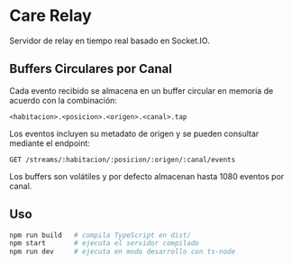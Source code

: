 # Care Relay

Servidor de relay en tiempo real basado en Socket.IO.

## Buffers Circulares por Canal

Cada evento recibido se almacena en un buffer circular en memoria de acuerdo con la combinación:

```
<habitacion>.<posicion>.<origen>.<canal>.tap
```

Los eventos incluyen su metadato de origen y se pueden consultar mediante el endpoint:

```
GET /streams/:habitacion/:posicion/:origen/:canal/events
```

Los buffers son volátiles y por defecto almacenan hasta 1080 eventos por canal.

## Uso

```bash
npm run build   # compila TypeScript en dist/
npm start       # ejecuta el servidor compilado
npm run dev     # ejecuta en modo desarrollo con ts-node
```
